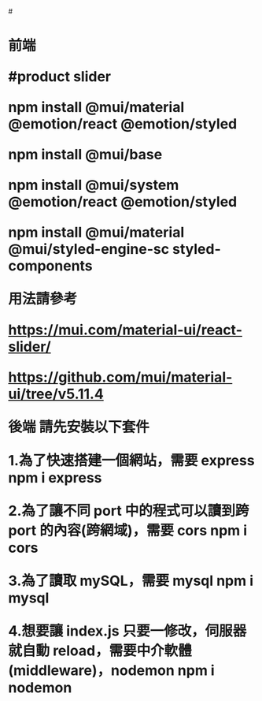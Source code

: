 #<h1>前端

#product slider

npm install @mui/material @emotion/react @emotion/styled

npm install @mui/base

npm install @mui/system @emotion/react @emotion/styled

npm install @mui/material @mui/styled-engine-sc styled-components

用法請參考

https://mui.com/material-ui/react-slider/

https://github.com/mui/material-ui/tree/v5.11.4

**後端**
請先安裝以下套件

1.為了快速搭建一個網站，需要 express
  npm i express
  
2.為了讓不同 port 中的程式可以讀到跨 port 的內容(跨網域)，需要 cors
  npm i cors
  
  
3.為了讀取 mySQL，需要 mysql
  npm i mysql
  
  
4.想要讓 index.js 只要一修改，伺服器就自動 reload，需要中介軟體(middleware)，nodemon
  npm i nodemon
  
  
